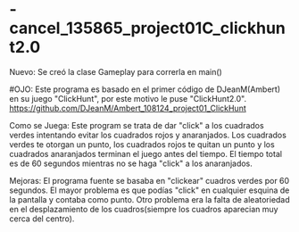 # -cancel_135865_project01C_clickhunt2.0

Nuevo: Se creó la clase Gameplay para correrla en main()

#OJO: Este programa es basado en el primer código de DJeanM(Ambert) en su juego "ClickHunt", 
por este motivo le puse "ClickHunt2.0". https://github.com/DJeanM/Ambert_108124_project01_ClickHunt

Como se Juega: Este program se trata de dar "click" a los cuadrados verdes intentando evitar los cuadrados rojos y anaranjados.
Los cuadrados verdes te otorgan un punto, los cuadrados rojos te quitan un punto y los cuadrados anaranjados terminan el juego antes del tiempo. 
El tiempo total es de 60 segundos mientras no se haga "click" a los anaranjados.

Mejoras: El programa fuente se basaba en "clickear" cuadros verdes por 60 segundos. 
El mayor problema es que podías "click" en cualquier esquina de la pantalla y contaba como punto. 
Otro problema era la falta de aleatoriedad en el desplazamiento de los cuadros(siempre los cuadros aparecian muy cerca del centro).



